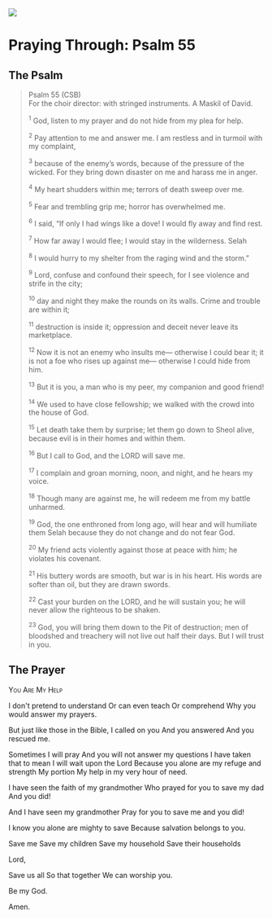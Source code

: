 <img class="intro-right" src="/images/art-paris-psalter.jpg">

# Praying Through: Psalm 55

## The Psalm

>Psalm 55 (CSB)  
><sup></sup> For the choir director: with stringed instruments. A Maskil of David. 
>
><sup>1</sup> God, listen to my prayer and do not hide from my plea for help. 
>
><sup>2</sup> Pay attention to me and answer me. I am restless and in turmoil with my complaint, 
>
><sup>3</sup> because of the enemy’s words, because of the pressure of the wicked. For they bring down disaster on me and harass me in anger. 
>
><sup>4</sup> My heart shudders within me; terrors of death sweep over me. 
>
><sup>5</sup> Fear and trembling grip me; horror has overwhelmed me. 
>
><sup>6</sup> I said, “If only I had wings like a dove! I would fly away and find rest. 
>
><sup>7</sup> How far away I would flee; I would stay in the wilderness. Selah 
>
><sup>8</sup> I would hurry to my shelter from the raging wind and the storm.” 
>
><sup>9</sup> Lord, confuse and confound their speech, for I see violence and strife in the city; 
>
><sup>10</sup> day and night they make the rounds on its walls. Crime and trouble are within it; 
>
><sup>11</sup> destruction is inside it; oppression and deceit never leave its marketplace. 
>
><sup>12</sup> Now it is not an enemy who insults me— otherwise I could bear it; it is not a foe who rises up against me— otherwise I could hide from him. 
>
><sup>13</sup> But it is you, a man who is my peer, my companion and good friend! 
>
><sup>14</sup> We used to have close fellowship; we walked with the crowd into the house of God. 
>
><sup>15</sup> Let death take them by surprise; let them go down to Sheol alive, because evil is in their homes and within them. 
>
><sup>16</sup> But I call to God, and the LORD will save me. 
>
><sup>17</sup> I complain and groan morning, noon, and night, and he hears my voice. 
>
><sup>18</sup> Though many are against me, he will redeem me from my battle unharmed. 
>
><sup>19</sup> God, the one enthroned from long ago, will hear and will humiliate them Selah because they do not change and do not fear God. 
>
><sup>20</sup> My friend acts violently against those at peace with him; he violates his covenant. 
>
><sup>21</sup> His buttery words are smooth, but war is in his heart. His words are softer than oil, but they are drawn swords. 
>
><sup>22</sup> Cast your burden on the LORD, and he will sustain you; he will never allow the righteous to be shaken. 
>
><sup>23</sup> God, you will bring them down to the Pit of destruction; men of bloodshed and treachery will not live out half their days. But I will trust in you.

## The Prayer

<div style="font-variant: small-caps;">
You Are My Help
</div>

I don't pretend to understand
Or can even teach
Or comprehend
Why you would answer my prayers.

But just like those in the Bible,
I called on you
And you answered
And you rescued me.

Sometimes I will pray
And you will not answer my questions
I have taken that to mean
I will wait upon the Lord
Because you alone are my refuge and strength
My portion
My help in my very hour of need.

I have seen the faith of my grandmother
Who prayed for you to save my dad
And you did!

And I have seen my grandmother
Pray for you to save me
and you did!

I know you alone are mighty to save
Because salvation belongs to you.

Save me
Save my children
Save my household
Save their households

Lord,

Save us all
So that together
We can worship you.

Be my God.

Amen.
